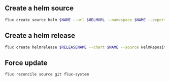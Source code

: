 ## Create a helm source

```bash
flux create source helm $NAME --url $HELMURL --namespace $NAME --export
```

## Create a helm release

```bash
flux create helmrelease $RELEASENAME --chart $NAME --source HelmRepository/$NAME --chart-version $VERSION --namespace $NAME --export
```

## Force update

```bash
flux reconcile source git flux-system
```
